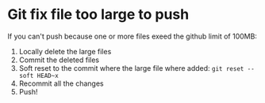 # Git fix file too large to push

If you can't push because one or more files exeed the github limit of 100MB:

1. Locally delete the large files
2. Commit the deleted files
3. Soft reset to the commit where the large file where added: `git reset --soft HEAD~x`
4. Recommit all the changes
5. Push!
